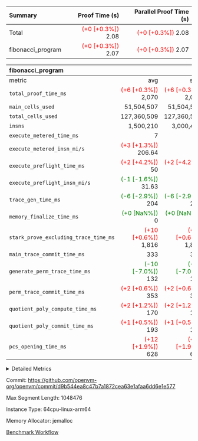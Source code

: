 | Summary | Proof Time (s) | Parallel Proof Time (s) |
|:---|---:|---:|
| Total | <span style='color: red'>(+0 [+0.3%])</span> 2.08 | <span style='color: red'>(+0 [+0.3%])</span> 2.08 |
| fibonacci_program | <span style='color: red'>(+0 [+0.3%])</span> 2.07 | <span style='color: red'>(+0 [+0.3%])</span> 2.07 |


| fibonacci_program |||||
|:---|---:|---:|---:|---:|
|metric|avg|sum|max|min|
| `total_proof_time_ms ` | <span style='color: red'>(+6 [+0.3%])</span> 2,070 | <span style='color: red'>(+6 [+0.3%])</span> 2,070 | <span style='color: red'>(+6 [+0.3%])</span> 2,070 | <span style='color: red'>(+6 [+0.3%])</span> 2,070 |
| `main_cells_used     ` |  51,504,507 |  51,504,507 |  51,504,507 |  51,504,507 |
| `total_cells_used    ` |  127,360,509 |  127,360,509 |  127,360,509 |  127,360,509 |
| `insns               ` |  1,500,210 |  3,000,420 |  1,500,210 |  1,500,210 |
| `execute_metered_time_ms` |  7 | -          | -          | -          |
| `execute_metered_insn_mi/s` | <span style='color: red'>(+3 [+1.3%])</span> 206.64 | -          | <span style='color: red'>(+3 [+1.3%])</span> 206.64 | <span style='color: red'>(+3 [+1.3%])</span> 206.64 |
| `execute_preflight_time_ms` | <span style='color: red'>(+2 [+4.2%])</span> 50 | <span style='color: red'>(+2 [+4.2%])</span> 50 | <span style='color: red'>(+2 [+4.2%])</span> 50 | <span style='color: red'>(+2 [+4.2%])</span> 50 |
| `execute_preflight_insn_mi/s` | <span style='color: green'>(-1 [-1.6%])</span> 31.63 | -          | <span style='color: green'>(-1 [-1.6%])</span> 31.63 | <span style='color: green'>(-1 [-1.6%])</span> 31.63 |
| `trace_gen_time_ms   ` | <span style='color: green'>(-6 [-2.9%])</span> 204 | <span style='color: green'>(-6 [-2.9%])</span> 204 | <span style='color: green'>(-6 [-2.9%])</span> 204 | <span style='color: green'>(-6 [-2.9%])</span> 204 |
| `memory_finalize_time_ms` | <span style='color: green'>(+0 [NaN%])</span> 0 | <span style='color: green'>(+0 [NaN%])</span> 0 | <span style='color: green'>(+0 [NaN%])</span> 0 | <span style='color: green'>(+0 [NaN%])</span> 0 |
| `stark_prove_excluding_trace_time_ms` | <span style='color: red'>(+10 [+0.6%])</span> 1,816 | <span style='color: red'>(+10 [+0.6%])</span> 1,816 | <span style='color: red'>(+10 [+0.6%])</span> 1,816 | <span style='color: red'>(+10 [+0.6%])</span> 1,816 |
| `main_trace_commit_time_ms` |  333 |  333 |  333 |  333 |
| `generate_perm_trace_time_ms` | <span style='color: green'>(-10 [-7.0%])</span> 132 | <span style='color: green'>(-10 [-7.0%])</span> 132 | <span style='color: green'>(-10 [-7.0%])</span> 132 | <span style='color: green'>(-10 [-7.0%])</span> 132 |
| `perm_trace_commit_time_ms` | <span style='color: red'>(+2 [+0.6%])</span> 353 | <span style='color: red'>(+2 [+0.6%])</span> 353 | <span style='color: red'>(+2 [+0.6%])</span> 353 | <span style='color: red'>(+2 [+0.6%])</span> 353 |
| `quotient_poly_compute_time_ms` | <span style='color: red'>(+2 [+1.2%])</span> 170 | <span style='color: red'>(+2 [+1.2%])</span> 170 | <span style='color: red'>(+2 [+1.2%])</span> 170 | <span style='color: red'>(+2 [+1.2%])</span> 170 |
| `quotient_poly_commit_time_ms` | <span style='color: red'>(+1 [+0.5%])</span> 193 | <span style='color: red'>(+1 [+0.5%])</span> 193 | <span style='color: red'>(+1 [+0.5%])</span> 193 | <span style='color: red'>(+1 [+0.5%])</span> 193 |
| `pcs_opening_time_ms ` | <span style='color: red'>(+12 [+1.9%])</span> 628 | <span style='color: red'>(+12 [+1.9%])</span> 628 | <span style='color: red'>(+12 [+1.9%])</span> 628 | <span style='color: red'>(+12 [+1.9%])</span> 628 |



<details>
<summary>Detailed Metrics</summary>

|  | keygen_time_ms | commit_exe_time_ms | app proof_time_ms |
| --- | --- | --- |
|  | 209 | 5 | 2,358 | 

| group | prove_segment_time_ms | memory_to_vec_partition_time_ms | insns | fri.log_blowup | execute_metered_time_ms | execute_metered_insn_mi/s | compute_user_public_values_proof_time_ms |
| --- | --- | --- | --- | --- | --- | --- | --- |
| fibonacci_program | 2,307 | 7 | 1,500,210 | 1 | 7 | 206.64 | 39 | 

| group | air_name | quotient_deg | interactions | constraints |
| --- | --- | --- | --- | --- |
| fibonacci_program | AccessAdapterAir<16> | 2 | 5 | 12 | 
| fibonacci_program | AccessAdapterAir<2> | 2 | 5 | 12 | 
| fibonacci_program | AccessAdapterAir<32> | 2 | 5 | 12 | 
| fibonacci_program | AccessAdapterAir<4> | 2 | 5 | 12 | 
| fibonacci_program | AccessAdapterAir<8> | 2 | 5 | 12 | 
| fibonacci_program | BitwiseOperationLookupAir<8> | 2 | 2 | 4 | 
| fibonacci_program | MemoryMerkleAir<8> | 2 | 4 | 39 | 
| fibonacci_program | PersistentBoundaryAir<8> | 2 | 3 | 7 | 
| fibonacci_program | PhantomAir | 2 | 3 | 5 | 
| fibonacci_program | Poseidon2PeripheryAir<BabyBearParameters>, 1> | 2 | 1 | 286 | 
| fibonacci_program | ProgramAir | 1 | 1 | 4 | 
| fibonacci_program | RangeTupleCheckerAir<2> | 1 | 1 | 4 | 
| fibonacci_program | Rv32HintStoreAir | 2 | 18 | 28 | 
| fibonacci_program | VariableRangeCheckerAir | 1 | 1 | 4 | 
| fibonacci_program | VmAirWrapper<Rv32BaseAluAdapterAir, BaseAluCoreAir<4, 8> | 2 | 20 | 37 | 
| fibonacci_program | VmAirWrapper<Rv32BaseAluAdapterAir, LessThanCoreAir<4, 8> | 2 | 18 | 40 | 
| fibonacci_program | VmAirWrapper<Rv32BaseAluAdapterAir, ShiftCoreAir<4, 8> | 2 | 24 | 91 | 
| fibonacci_program | VmAirWrapper<Rv32BranchAdapterAir, BranchEqualCoreAir<4> | 2 | 11 | 20 | 
| fibonacci_program | VmAirWrapper<Rv32BranchAdapterAir, BranchLessThanCoreAir<4, 8> | 2 | 13 | 35 | 
| fibonacci_program | VmAirWrapper<Rv32CondRdWriteAdapterAir, Rv32JalLuiCoreAir> | 2 | 10 | 18 | 
| fibonacci_program | VmAirWrapper<Rv32JalrAdapterAir, Rv32JalrCoreAir> | 2 | 16 | 20 | 
| fibonacci_program | VmAirWrapper<Rv32LoadStoreAdapterAir, LoadSignExtendCoreAir<4, 8> | 2 | 18 | 33 | 
| fibonacci_program | VmAirWrapper<Rv32LoadStoreAdapterAir, LoadStoreCoreAir<4> | 2 | 17 | 40 | 
| fibonacci_program | VmAirWrapper<Rv32MultAdapterAir, DivRemCoreAir<4, 8> | 2 | 25 | 84 | 
| fibonacci_program | VmAirWrapper<Rv32MultAdapterAir, MulHCoreAir<4, 8> | 2 | 24 | 31 | 
| fibonacci_program | VmAirWrapper<Rv32MultAdapterAir, MultiplicationCoreAir<4, 8> | 2 | 19 | 19 | 
| fibonacci_program | VmAirWrapper<Rv32RdWriteAdapterAir, Rv32AuipcCoreAir> | 2 | 12 | 14 | 
| fibonacci_program | VmConnectorAir | 2 | 5 | 11 | 

| group | air_name | segment | rows | prep_cols | perm_cols | main_cols | cells |
| --- | --- | --- | --- | --- | --- | --- | --- |
| fibonacci_program | AccessAdapterAir<8> | 0 | 128 |  | 16 | 17 | 4,224 | 
| fibonacci_program | BitwiseOperationLookupAir<8> | 0 | 65,536 | 3 | 8 | 2 | 655,360 | 
| fibonacci_program | MemoryMerkleAir<8> | 0 | 512 |  | 16 | 32 | 24,576 | 
| fibonacci_program | PersistentBoundaryAir<8> | 0 | 128 |  | 12 | 20 | 4,096 | 
| fibonacci_program | PhantomAir | 0 | 1 |  | 12 | 6 | 18 | 
| fibonacci_program | Poseidon2PeripheryAir<BabyBearParameters>, 1> | 0 | 256 |  | 8 | 300 | 78,848 | 
| fibonacci_program | ProgramAir | 0 | 8,192 |  | 8 | 10 | 147,456 | 
| fibonacci_program | RangeTupleCheckerAir<2> | 0 | 524,288 | 2 | 8 | 1 | 4,718,592 | 
| fibonacci_program | Rv32HintStoreAir | 0 | 4 |  | 44 | 32 | 304 | 
| fibonacci_program | VariableRangeCheckerAir | 0 | 262,144 | 2 | 8 | 1 | 2,359,296 | 
| fibonacci_program | VmAirWrapper<Rv32BaseAluAdapterAir, BaseAluCoreAir<4, 8> | 0 | 1,048,576 |  | 52 | 36 | 92,274,688 | 
| fibonacci_program | VmAirWrapper<Rv32BaseAluAdapterAir, LessThanCoreAir<4, 8> | 0 | 524,288 |  | 40 | 37 | 40,370,176 | 
| fibonacci_program | VmAirWrapper<Rv32BranchAdapterAir, BranchEqualCoreAir<4> | 0 | 262,144 |  | 28 | 26 | 14,155,776 | 
| fibonacci_program | VmAirWrapper<Rv32BranchAdapterAir, BranchLessThanCoreAir<4, 8> | 0 | 8 |  | 32 | 32 | 512 | 
| fibonacci_program | VmAirWrapper<Rv32CondRdWriteAdapterAir, Rv32JalLuiCoreAir> | 0 | 131,072 |  | 28 | 18 | 6,029,312 | 
| fibonacci_program | VmAirWrapper<Rv32JalrAdapterAir, Rv32JalrCoreAir> | 0 | 16 |  | 36 | 28 | 1,024 | 
| fibonacci_program | VmAirWrapper<Rv32LoadStoreAdapterAir, LoadStoreCoreAir<4> | 0 | 128 |  | 52 | 41 | 11,904 | 
| fibonacci_program | VmAirWrapper<Rv32RdWriteAdapterAir, Rv32AuipcCoreAir> | 0 | 16 |  | 28 | 20 | 768 | 
| fibonacci_program | VmConnectorAir | 0 | 2 | 1 | 16 | 5 | 42 | 

| group | segment | trace_gen_time_ms | total_proof_time_ms | total_cells_used | total_cells | system_trace_gen_time_ms | stark_prove_excluding_trace_time_ms | single_trace_gen_time_ms | quotient_poly_compute_time_ms | quotient_poly_commit_time_ms | perm_trace_commit_time_ms | pcs_opening_time_ms | memory_to_vec_partition_time_ms | memory_finalize_time_ms | main_trace_commit_time_ms | main_cells_used | insns | generate_perm_trace_time_ms | execute_preflight_time_ms | execute_preflight_insn_mi/s |
| --- | --- | --- | --- | --- | --- | --- | --- | --- | --- | --- | --- | --- | --- | --- | --- | --- | --- | --- | --- | --- |
| fibonacci_program | 0 | 204 | 2,070 | 127,360,509 | 160,836,972 | 204 | 1,816 | 0 | 170 | 193 | 353 | 628 | 7 | 0 | 333 | 51,504,507 | 1,500,210 | 132 | 50 | 31.63 | 

| group | segment | trace_height_constraint | weighted_sum | threshold |
| --- | --- | --- | --- | --- |
| fibonacci_program | 0 | 0 | 3,932,510 | 2,013,265,921 | 
| fibonacci_program | 0 | 1 | 10,749,336 | 2,013,265,921 | 
| fibonacci_program | 0 | 2 | 1,966,255 | 2,013,265,921 | 
| fibonacci_program | 0 | 3 | 10,749,404 | 2,013,265,921 | 
| fibonacci_program | 0 | 4 | 1,664 | 2,013,265,921 | 
| fibonacci_program | 0 | 5 | 640 | 2,013,265,921 | 
| fibonacci_program | 0 | 6 | 7,209,084 | 2,013,265,921 | 
| fibonacci_program | 0 | 7 |  | 2,013,265,921 | 
| fibonacci_program | 0 | 8 | 35,534,845 | 2,013,265,921 | 

</details>


Commit: https://github.com/openvm-org/openvm/commit/d9b544ea8c47b7a1872cea63e1afaa6dd6e1e577

Max Segment Length: 1048476

Instance Type: 64cpu-linux-arm64

Memory Allocator: jemalloc

[Benchmark Workflow](https://github.com/openvm-org/openvm/actions/runs/16839917465)
